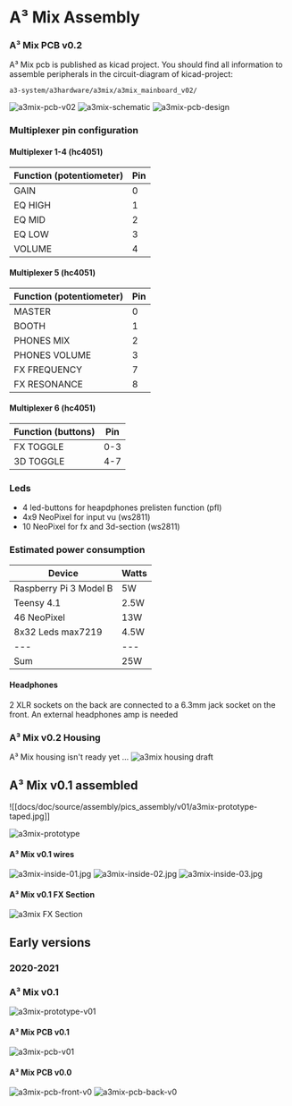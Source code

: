 # A³ Mix Assembly

### A³ Mix PCB v0.2
A³ Mix pcb is published as kicad project. You should find all information to assemble peripherals in the circuit-diagram of kicad-project:
```
a3-system/a3hardware/a3mix/a3mix_mainboard_v02/
```
![a3mix-pcb-v02](pics_assembly/v01/a3mix-pcb-v02.jpg)
![a3mix-schematic](pics_assembly/v01/a3mix-schematic.jpg)
![a3mix-pcb-design](pics_assembly/v01/a3mix-pcb-design.jpg)

### Multiplexer pin configuration
#### Multiplexer 1-4 (hc4051)
Function (potentiometer)| Pin
---|---
GAIN | 0 
EQ HIGH | 1 
EQ MID | 2 
EQ LOW | 3 
VOLUME | 4

#### Multiplexer 5 (hc4051)
Function (potentiometer) | Pin
---|---
MASTER | 0 
BOOTH | 1
PHONES MIX | 2
PHONES VOLUME | 3
FX FREQUENCY | 7
FX RESONANCE | 8

#### Multiplexer 6 (hc4051)
Function (buttons) | Pin
---|---
FX TOGGLE | 0-3
3D TOGGLE | 4-7

### Leds
- 4 led-buttons for heapdphones prelisten function (pfl)
- 4x9 NeoPixel for input vu (ws2811)
- 10 NeoPixel for fx and 3d-section (ws2811)

### Estimated power consumption
Device | Watts
---|---
Raspberry Pi 3 Model B | 5W
Teensy 4.1 | 2.5W
46 NeoPixel | 13W
8x32 Leds max7219 | 4.5W
---|---
Sum | 25W

#### Headphones
2 XLR sockets on the back are connected to a 6.3mm jack socket on the front. An external headphones amp is needed

### A³ Mix v0.2 Housing
A³ Mix housing isn't ready yet ...
![a3mix housing draft](pics_assembly/v01/a3mix-housing-draft.jpg)

## A³ Mix v0.1 assembled
![[docs/doc/source/assembly/pics_assembly/v01/a3mix-prototype-taped.jpg]]

![a3mix-prototype](pics_assembly/v01/a3mix-prototype.jpg)

#### A³ Mix v0.1 wires
![a3mix-inside-01.jpg](pics_assembly/v01/a3mix-inside-01.jpg)
![a3mix-inside-02.jpg](pics_assembly/v01/a3mix-inside-02.jpg)
![a3mix-inside-03.jpg](pics_assembly/v01/a3mix-inside-03.jpg)

#### A³ Mix v0.1 FX Section
![a3mix FX Section](pics_assembly/v01/a3mix-fx-section.jpg)

## Early versions
### 2020-2021

### A³ Mix v0.1

![a3mix-prototype-v01](pics_assembly/v00/a3mix-prototype-v01.jpg)
#### A³ Mix PCB v0.1
![a3mix-pcb-v01](pics_assembly/v00/a3mix-pcb-v01.jpg)
#### A³ Mix PCB v0.0
![a3mix-pcb-front-v0](pics_assembly/v00/a3mix-pcb-front-v0.jpg)
![a3mix-pcb-back-v0](pics_assembly/v00/a3mix-pcb-back-v0.jpg)
